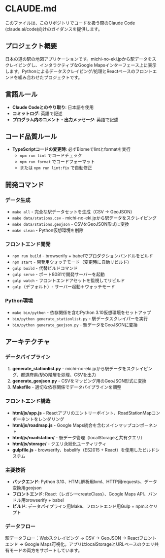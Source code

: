 # CLAUDE.md

このファイルは、このリポジトリでコードを扱う際のClaude Code (claude.ai/code)向けのガイダンスを提供します。

## プロジェクト概要

日本の道の駅の地図アプリケーションです。michi-no-eki.jpから駅データをスクレイピングし、インタラクティブなGoogle Mapsインターフェース上に表示します。Pythonによるデータスクレイピング/処理とReactベースのフロントエンドを組み合わせたプロジェクトです。

## 言語ルール

- **Claude Codeとのやり取り**: 日本語を使用
- **コミットログ**: 英語で記述
- **プログラム内のコメント・出力メッセージ**: 英語で記述

## コード品質ルール

- **TypeScriptコードの変更時**: 必ずBiomeでlintとformatを実行
  - `npm run lint` でコードチェック
  - `npm run format` でコードフォーマット
  - または `npm run lint:fix` で自動修正

## 開発コマンド

### データ生成
- `make all` - 完全な駅データセットを生成（CSV → GeoJSON）
- `make data/stations.csv` - michi-no-eki.jpから駅データをスクレイピング
- `make data/stations.geojson` - CSVをGeoJSON形式に変換
- `make clean` - Python仮想環境を削除

### フロントエンド開発
- `npm run build` - browserify + babelでプロダクションバンドルをビルド
- `npm start` - 開発用ウォッチモード（変更時に自動リビルド）
- `gulp build` - 代替ビルドコマンド
- `gulp serve` - ポート8081で開発サーバーを起動
- `gulp watch` - フロントエンドアセットを監視してリビルド
- `gulp`（デフォルト）- サーバー起動＋ウォッチモード

### Python環境
- `make bin/python` - 依存関係を含むPython 3.10仮想環境をセットアップ
- `bin/python generate_stationlist.py` - 駅データスクレイパーを実行
- `bin/python generate_geojson.py` - 駅データをGeoJSONに変換

## アーキテクチャ

### データパイプライン
1. **generate_stationlist.py** - michi-no-eki.jpから駅データをスクレイピング、都道府県/駅の階層を処理、CSVを出力
2. **generate_geojson.py** - CSVをマッピング用のGeoJSON形式に変換
3. **Makefile** - 適切な依存関係でデータパイプラインを調整

### フロントエンド構造
- **html/js/app.js** - Reactアプリのエントリーポイント、RoadStationMapコンポーネントをレンダリング
- **html/js/roadmap.js** - Google Maps統合を含むメインマップコンポーネント
- **html/js/roadstation/** - 駅データ管理（localStorageと共有クエリ）
- **html/js/storage/** - クエリ永続化ユーティリティ
- **gulpfile.js** - browserify、babelify（ES2015 + React）を使用したビルドシステム

### 主要技術
- **バックエンド**: Python 3.10、HTML解析用lxml、HTTP用requests、データ変換用geojson
- **フロントエンド**: React（レガシーcreateClass）、Google Maps API、バンドル用browserify + babel
- **ビルド**: データパイプライン用Make、フロントエンド用Gulp + npmスクリプト

### データフロー
駅データフロー：Webスクレイピング → CSV → GeoJSON → Reactフロントエンド → Google Maps可視化。アプリはlocalStorageとURLベースのクエリ共有モードの両方をサポートしています。